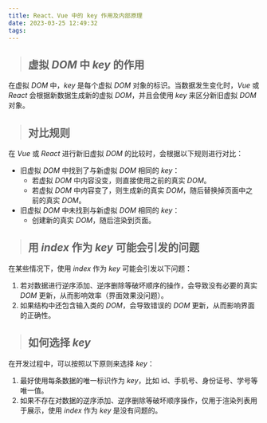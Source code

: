 ```yaml
---
title: React、Vue 中的 key 作用及内部原理
date: 2023-03-25 12:49:32
tags:
---
```




>
> ## 虚拟 *DOM* 中 *key* 的作用
>

在虚拟 *DOM* 中，*key* 是每个虚拟 *DOM* 对象的标识。当数据发生变化时，*Vue* 或 *React* 会根据新数据生成新的虚拟 *DOM*，并且会使用 *key* 来区分新旧虚拟 *DOM* 对象。 <!--more-->

> ## 对比规则
>

在 *Vue* 或 *React* 进行新旧虚拟 *DOM* 的比较时，会根据以下规则进行对比：

- 旧虚拟 *DOM* 中找到了与新虚拟 *DOM* 相同的 *key*：
  - 若虚拟 *DOM* 中内容没变，则直接使用之前的真实 *DOM*。
  - 若虚拟 *DOM* 中内容变了，则生成新的真实 *DOM*，随后替换掉页面中之前的真实 *DOM*。
- 旧虚拟 *DOM* 中未找到与新虚拟 *DOM* 相同的 *key*：
  - 创建新的真实 *DOM*，随后渲染到页面。

> ## 用 *index* 作为 *key* 可能会引发的问题
>

在某些情况下，使用 *index* 作为 *key* 可能会引发以下问题：

1. 若对数据进行逆序添加、逆序删除等破坏顺序的操作，会导致没有必要的真实 *DOM* 更新，从而影响效率（界面效果没问题）。
2. 如果结构中还包含输入类的 *DOM*，会导致错误的 *DOM* 更新，从而影响界面的正确性。

> ## 如何选择 *key*
>

在开发过程中，可以按照以下原则来选择 *key*：

1. 最好使用每条数据的唯一标识作为 *key*，比如 id、手机号、身份证号、学号等唯一值。
2. 如果不存在对数据的逆序添加、逆序删除等破坏顺序操作，仅用于渲染列表用于展示，使用 *index* 作为 *key* 是没有问题的。

